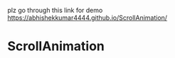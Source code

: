 plz go through this link for demo https://abhishekkumar4444.github.io/ScrollAnimation/
# ScrollAnimation
